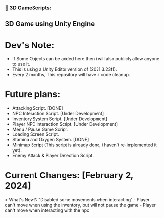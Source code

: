 ### 🔨 3D GameScripts:
3D Game using Unity Engine
---

<h1>Dev's Note:</h1>

- If Some Objects can be added here then i will also publicly allow anyone to use it.
- This is using a Unity Editor version of (2021.3.23f1).
- Every 2 months, This repository will have a code cleanup.

<h1>Future plans:</h1>

- Attacking Script. [DONE]
- NPC Interaction Script. [Under Development]
- Inventory System Script. [Under Development]
- Player NPC interaction Script. [Under Development]
- Menu / Pause Game Script.
- Loading Screen Script.
- Stamina and Oxygen System. [DONE]
- Minimap Script (This script is already done, i haven't re-implemented it yet).
- Enemy Attack & Player Detection Script.

<h1>Current Changes: [February 2, 2024]</h1>
> What's New?: "Disabled some movements when interacting"
- Player can't move when using the inventory, but will not pause the game
- Player can't move when interacting with the npc
